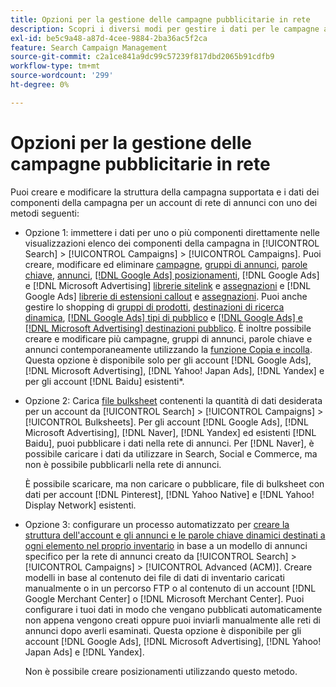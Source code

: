 ```yaml
---
title: Opzioni per la gestione delle campagne pubblicitarie in rete
description: Scopri i diversi modi per gestire i dati per le campagne ad network.
exl-id: be5c9a48-a87d-4cee-9884-2ba36ac5f2ca
feature: Search Campaign Management
source-git-commit: c2a1ce841a9dc99c57239f817dbd2065b91cdfb9
workflow-type: tm+mt
source-wordcount: '299'
ht-degree: 0%

---
```


# Opzioni per la gestione delle campagne pubblicitarie in rete

Puoi creare e modificare la struttura della campagna supportata e i dati dei componenti della campagna
per un account di rete di annunci con uno dei metodi seguenti:

* Opzione 1: immettere i dati per uno o più componenti direttamente nelle visualizzazioni elenco dei componenti della campagna in [!UICONTROL Search] > [!UICONTROL Campaigns] > [!UICONTROL Campaigns]. Puoi creare, modificare ed eliminare [campagne](/help/search-social-commerce/campaign-management/campaigns/campaign-manage.md), [gruppi di annunci](/help/search-social-commerce/campaign-management/campaigns/ad-group-manage.md), [parole chiave](/help/search-social-commerce/campaign-management/campaigns/keyword-manage.md), [annunci](/help/search-social-commerce/campaign-management/campaigns/ad-manage.md), [[!DNL Google Ads] posizionamenti](/help/search-social-commerce/campaign-management/campaigns/placement-manage.md), [!DNL Google Ads] e [!DNL Microsoft Advertising] [librerie sitelink](/help/search-social-commerce/campaign-management/campaigns/sitelink-extension-manage.md) e [assegnazioni](/help/search-social-commerce/campaign-management/campaigns/sitelink-extension-associate.md) e [!DNL Google Ads] [librerie di estensioni callout](/help/search-social-commerce/campaign-management/campaigns/callout-extension-manage.md) e [assegnazioni](/help/search-social-commerce/campaign-management/campaigns/callout-extension-associate.md). Puoi anche gestire lo shopping di [gruppi di prodotti](/help/search-social-commerce/campaign-management/campaigns/product-group-manage.md), [destinazioni di ricerca dinamica](/help/search-social-commerce/campaign-management/campaigns/dynamic-search-target-manage.md), [[!DNL Google Ads] tipi di pubblico](/help/search-social-commerce/campaign-management/campaigns/audience-about.md) e [[!DNL Google Ads] e [!DNL Microsoft Advertising] destinazioni pubblico](/help/search-social-commerce/campaign-management/campaigns/audience-targets-manage.md). È inoltre possibile creare e modificare più campagne, gruppi di annunci, parole chiave e annunci contemporaneamente utilizzando la [funzione Copia e incolla](/help/search-social-commerce/campaign-management/campaigns/copy-paste.md). Questa opzione è disponibile solo per gli account [!DNL Google Ads], [!DNL Microsoft Advertising], [!DNL Yahoo! Japan Ads], [!DNL Yandex] e per gli account [!DNL Baidu] esistenti*.

* Opzione 2: Carica [file bulksheet](/help/search-social-commerce/campaign-management/bulksheets/bulksheet-about.md) contenenti la quantità di dati desiderata per un account da [!UICONTROL Search] > [!UICONTROL Campaigns] > [!UICONTROL Bulksheets]. Per gli account [!DNL Google Ads], [!DNL Microsoft Advertising], [!DNL Naver], [!DNL Yandex] ed esistenti [!DNL Baidu], puoi pubblicare i dati nella rete di annunci. Per [!DNL Naver], è possibile caricare i dati da utilizzare in Search, Social e Commerce, ma non è possibile pubblicarli nella rete di annunci.

  È possibile scaricare, ma non caricare o pubblicare, file di bulksheet con dati per account [!DNL Pinterest], [!DNL Yahoo Native] e [!DNL Yahoo! Display Network] esistenti.

* Opzione 3: configurare un processo automatizzato per [creare la struttura dell&#39;account e gli annunci e le parole chiave dinamici destinati a ogni elemento nel proprio inventario](/help/search-social-commerce/campaign-management/inventory-feeds/inventory-feeds-about.md) in base a un modello di annunci specifico per la rete di annunci creato da [!UICONTROL Search] > [!UICONTROL Campaigns] > [!UICONTROL  Advanced (ACM)]. Creare modelli in base al contenuto dei file di dati di inventario caricati manualmente o in un percorso FTP o al contenuto di un account [!DNL Google Merchant Center] o [!DNL Microsoft Merchant Center]. Puoi configurare i tuoi dati in modo che vengano pubblicati automaticamente non appena vengono creati oppure puoi inviarli manualmente alle reti di annunci dopo averli esaminati. Questa opzione è disponibile per gli account [!DNL Google Ads], [!DNL Microsoft Advertising], [!DNL Yahoo! Japan Ads] e [!DNL Yandex].

  Non è possibile creare posizionamenti utilizzando questo metodo.
